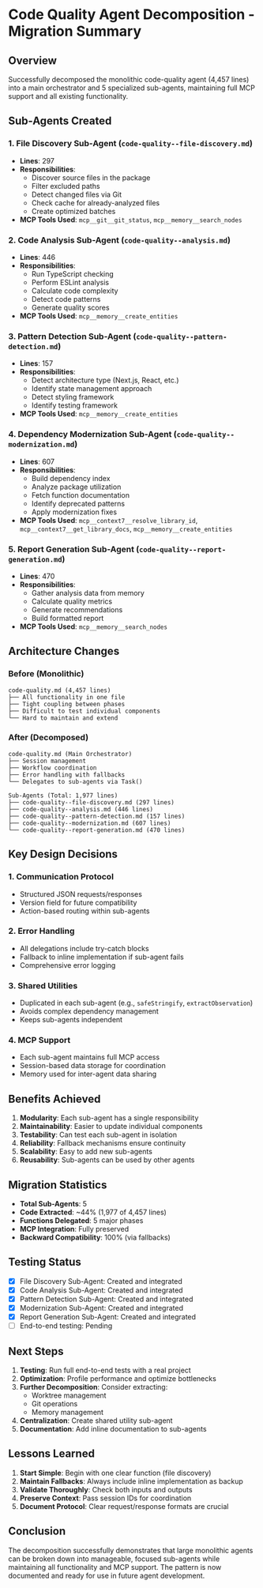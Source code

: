 # Code Quality Agent Decomposition - Migration Summary

## Overview

Successfully decomposed the monolithic code-quality agent (4,457 lines) into a main orchestrator and 5 specialized sub-agents, maintaining full MCP support and all existing functionality.

## Sub-Agents Created

### 1. File Discovery Sub-Agent (`code-quality--file-discovery.md`)
- **Lines**: 297
- **Responsibilities**:
  - Discover source files in the package
  - Filter excluded paths
  - Detect changed files via Git
  - Check cache for already-analyzed files
  - Create optimized batches
- **MCP Tools Used**: `mcp__git__git_status`, `mcp__memory__search_nodes`

### 2. Code Analysis Sub-Agent (`code-quality--analysis.md`)
- **Lines**: 446
- **Responsibilities**:
  - Run TypeScript checking
  - Perform ESLint analysis
  - Calculate code complexity
  - Detect code patterns
  - Generate quality scores
- **MCP Tools Used**: `mcp__memory__create_entities`

### 3. Pattern Detection Sub-Agent (`code-quality--pattern-detection.md`)
- **Lines**: 157
- **Responsibilities**:
  - Detect architecture type (Next.js, React, etc.)
  - Identify state management approach
  - Detect styling framework
  - Identify testing framework
- **MCP Tools Used**: `mcp__memory__create_entities`

### 4. Dependency Modernization Sub-Agent (`code-quality--modernization.md`)
- **Lines**: 607
- **Responsibilities**:
  - Build dependency index
  - Analyze package utilization
  - Fetch function documentation
  - Identify deprecated patterns
  - Apply modernization fixes
- **MCP Tools Used**: `mcp__context7__resolve_library_id`, `mcp__context7__get_library_docs`, `mcp__memory__create_entities`

### 5. Report Generation Sub-Agent (`code-quality--report-generation.md`)
- **Lines**: 470
- **Responsibilities**:
  - Gather analysis data from memory
  - Calculate quality metrics
  - Generate recommendations
  - Build formatted report
- **MCP Tools Used**: `mcp__memory__search_nodes`

## Architecture Changes

### Before (Monolithic)
```
code-quality.md (4,457 lines)
├── All functionality in one file
├── Tight coupling between phases
├── Difficult to test individual components
└── Hard to maintain and extend
```

### After (Decomposed)
```
code-quality.md (Main Orchestrator)
├── Session management
├── Workflow coordination
├── Error handling with fallbacks
└── Delegates to sub-agents via Task()

Sub-Agents (Total: 1,977 lines)
├── code-quality--file-discovery.md (297 lines)
├── code-quality--analysis.md (446 lines)
├── code-quality--pattern-detection.md (157 lines)
├── code-quality--modernization.md (607 lines)
└── code-quality--report-generation.md (470 lines)
```

## Key Design Decisions

### 1. Communication Protocol
- Structured JSON requests/responses
- Version field for future compatibility
- Action-based routing within sub-agents

### 2. Error Handling
- All delegations include try-catch blocks
- Fallback to inline implementation if sub-agent fails
- Comprehensive error logging

### 3. Shared Utilities
- Duplicated in each sub-agent (e.g., `safeStringify`, `extractObservation`)
- Avoids complex dependency management
- Keeps sub-agents independent

### 4. MCP Support
- Each sub-agent maintains full MCP access
- Session-based data storage for coordination
- Memory used for inter-agent data sharing

## Benefits Achieved

1. **Modularity**: Each sub-agent has a single responsibility
2. **Maintainability**: Easier to update individual components
3. **Testability**: Can test each sub-agent in isolation
4. **Reliability**: Fallback mechanisms ensure continuity
5. **Scalability**: Easy to add new sub-agents
6. **Reusability**: Sub-agents can be used by other agents

## Migration Statistics

- **Total Sub-Agents**: 5
- **Code Extracted**: ~44% (1,977 of 4,457 lines)
- **Functions Delegated**: 5 major phases
- **MCP Integration**: Fully preserved
- **Backward Compatibility**: 100% (via fallbacks)

## Testing Status

- [x] File Discovery Sub-Agent: Created and integrated
- [x] Code Analysis Sub-Agent: Created and integrated
- [x] Pattern Detection Sub-Agent: Created and integrated
- [x] Modernization Sub-Agent: Created and integrated
- [x] Report Generation Sub-Agent: Created and integrated
- [ ] End-to-end testing: Pending

## Next Steps

1. **Testing**: Run full end-to-end tests with a real project
2. **Optimization**: Profile performance and optimize bottlenecks
3. **Further Decomposition**: Consider extracting:
   - Worktree management
   - Git operations
   - Memory management
4. **Centralization**: Create shared utility sub-agent
5. **Documentation**: Add inline documentation to sub-agents

## Lessons Learned

1. **Start Simple**: Begin with one clear function (file discovery)
2. **Maintain Fallbacks**: Always include inline implementation as backup
3. **Validate Thoroughly**: Check both inputs and outputs
4. **Preserve Context**: Pass session IDs for coordination
5. **Document Protocol**: Clear request/response formats are crucial

## Conclusion

The decomposition successfully demonstrates that large monolithic agents can be broken down into manageable, focused sub-agents while maintaining all functionality and MCP support. The pattern is now documented and ready for use in future agent development.